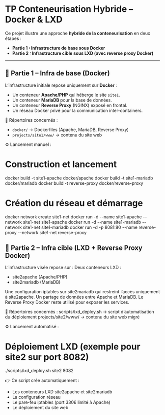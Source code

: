 # TP Conteneurisation Hybride – Docker & LXD

Ce projet illustre une approche **hybride de la conteneurisation** en deux étapes :
- **Partie 1 : Infrastructure de base sous Docker**
- **Partie 2 : Infrastructure cible sous LXD (avec reverse proxy Docker)**

---

## 📌 Partie 1 – Infra de base (Docker)

L’infrastructure initiale repose uniquement sur **Docker** :
- Un conteneur **Apache/PHP** qui héberge le site `site1`.
- Un conteneur **MariaDB** pour la base de données.
- Un conteneur **Reverse Proxy** (NGINX) exposé en frontal.
- Un réseau Docker privé pour la communication inter-containers.

📂 Répertoires concernés :
- `docker/` → Dockerfiles (Apache, MariaDB, Reverse Proxy)
- `projects/site1/www/` → contenu du site web

⚙️ Lancement manuel :

# Construction et lancement
docker build -t site1-apache docker/apache
docker build -t site1-mariadb docker/mariadb
docker build -t reverse-proxy docker/reverse-proxy

# Création du réseau et démarrage
docker network create site1-net
docker run -d --name site1-apache --network site1-net site1-apache
docker run -d --name site1-mariadb --network site1-net site1-mariadb
docker run -d -p 8081:80 --name reverse-proxy --network site1-net reverse-proxy

## 📌 Partie 2 – Infra cible (LXD + Reverse Proxy Docker)

L’infrastructure visée repose sur :
Deux conteneurs LXD :
- site2apache (Apache/PHP)
- site2mariadb (MariaDB)

Une configuration iptables sur site2mariadb qui restreint l’accès uniquement à site2apache.
Un partage de données entre Apache et MariaDB.
Le Reverse Proxy Docker reste utilisé pour exposer les services.

📂 Répertoires concernés :
scripts/lxd_deploy.sh → script d’automatisation du déploiement
projects/site2/www/ → contenu du site web migré

⚙️ Lancement automatisé :

# Déploiement LXD (exemple pour site2 sur port 8082)
./scripts/lxd_deploy.sh site2 8082

👉 Ce script crée automatiquement :
- Les conteneurs LXD site2apache et site2mariadb
- La configuration réseau
- Le pare-feu iptables (port 3306 limité à Apache)
- Le déploiement du site web
